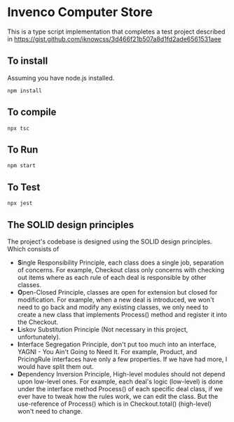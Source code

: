 # Invenco Computer Store
This is a type script implementation that completes a test project described in https://gist.github.com/iknowcss/3d466f21b507a8d1fd2ade6561531aee

## To install
Assuming you have node.js installed.
```
npm install
```

## To compile
```
npx tsc
```

## To Run
```
npm start
```

## To Test
```
npx jest
```

## The SOLID design principles
The project's codebase is designed using the SOLID design principles. 
Which consists of
- <b>S</b>ingle Responsibility Principle, each class does a single job, separation of concerns. For example, Checkout class only concerns with checking out items where as each rule of each deal is responsible by other classes.
- <b>O</b>pen-Closed Principle, classes are open for extension but closed for modification. For example, when a new deal is introduced, we won't need to go back and modify any existing classes, we only need to create a new class that implements Process() method and register it into the Checkout.
- <b>L</b>iskov Substitution Principle (Not necessary in this project, unfortunately).
- <b>I</b>nterface Segregation Principle, don't put too much into an interface, YAGNI - You Ain't Going to Need It. For example, Product, and PricingRule interfaces have only a few properties. If we have had more, I would have split them out.
- <b>D</b>ependency Inversion Principle, High-level modules should not depend upon low-level ones. For example, each deal's logic (low-level) is done under the interface method Process() of each specific deal class, if we ever have to tweak how the rules work, we can edit the class. But the use-reference of Process() which is in Checkout.total() (high-level) won't need to change.
